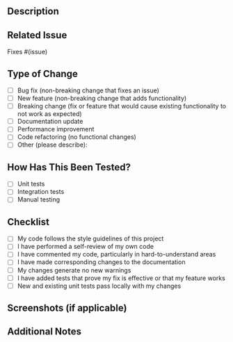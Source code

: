 ## Description
<!-- Provide a brief description of the changes in this PR -->

## Related Issue
<!-- Link to the related issue (if applicable) -->
Fixes #(issue)

## Type of Change
<!-- Mark the appropriate option with an "x" -->
- [ ] Bug fix (non-breaking change that fixes an issue)
- [ ] New feature (non-breaking change that adds functionality)
- [ ] Breaking change (fix or feature that would cause existing functionality to not work as expected)
- [ ] Documentation update
- [ ] Performance improvement
- [ ] Code refactoring (no functional changes)
- [ ] Other (please describe):

## How Has This Been Tested?
<!-- Describe the tests you ran to verify your changes -->
- [ ] Unit tests
- [ ] Integration tests
- [ ] Manual testing

## Checklist
<!-- Mark the appropriate options with an "x" -->
- [ ] My code follows the style guidelines of this project
- [ ] I have performed a self-review of my own code
- [ ] I have commented my code, particularly in hard-to-understand areas
- [ ] I have made corresponding changes to the documentation
- [ ] My changes generate no new warnings
- [ ] I have added tests that prove my fix is effective or that my feature works
- [ ] New and existing unit tests pass locally with my changes

## Screenshots (if applicable)
<!-- Add screenshots to help explain your changes -->

## Additional Notes
<!-- Add any other context about the PR here -->
